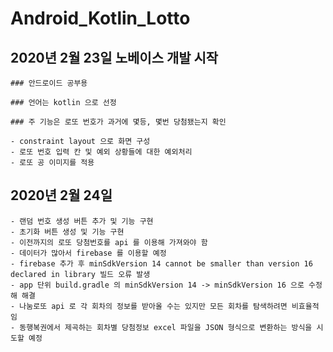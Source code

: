 # Android_Kotlin_Lotto

## 2020년 2월 23일 노베이스 개발 시작

    ### 안드로이드 공부용

    ### 언어는 kotlin 으로 선정

    ### 주 기능은 로또 번호가 과거에 몇등, 몇번 당첨됐는지 확인

    - constraint layout 으로 화면 구성
    - 로또 번호 입력 칸 및 예외 상황들에 대한 예외처리
    - 로또 공 이미지를 적용

## 2020년 2월 24일

    - 랜덤 번호 생성 버튼 추가 및 기능 구현
    - 초기화 버튼 생성 및 기능 구현
    - 이전까지의 로또 당첨번호를 api 를 이용해 가져와야 함
    - 데이터가 많아서 firebase 를 이용할 예정
    - firebase 추가 후 minSdkVersion 14 cannot be smaller than version 16 declared in library 빌드 오류 발생
    - app 단위 build.gradle 의 minSdkVersion 14 -> minSdkVersion 16 으로 수정해 해결
    - 나눔로또 api 로 각 회차의 정보를 받아올 수는 있지만 모든 회차를 탐색하려면 비효율적임
    - 동행복권에서 제곡하는 회차별 당첨정보 excel 파일을 JSON 형식으로 변환하는 방식을 시도할 예정
